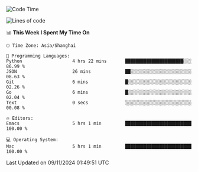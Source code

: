<!--START_SECTION:waka-->
![Code Time](http://img.shields.io/badge/Code%20Time-2%2C271%20hrs%2042%20mins-blue)

![Lines of code](https://img.shields.io/badge/From%20Hello%20World%20I%27ve%20Written-308.1%20thousand%20lines%20of%20code-blue)

📊 **This Week I Spent My Time On** 

```text
🕑︎ Time Zone: Asia/Shanghai

💬 Programming Languages: 
Python                   4 hrs 22 mins       ██████████████████████░░░   86.99 % 
JSON                     26 mins             ██░░░░░░░░░░░░░░░░░░░░░░░   08.63 % 
Git                      6 mins              █░░░░░░░░░░░░░░░░░░░░░░░░   02.26 % 
Go                       6 mins              █░░░░░░░░░░░░░░░░░░░░░░░░   02.04 % 
Text                     0 secs              ░░░░░░░░░░░░░░░░░░░░░░░░░   00.08 % 

🔥 Editors: 
Emacs                    5 hrs 1 min         █████████████████████████   100.00 % 

💻 Operating System: 
Mac                      5 hrs 1 min         █████████████████████████   100.00 % 
```


 Last Updated on 09/11/2024 01:49:51 UTC
<!--END_SECTION:waka-->
